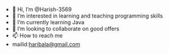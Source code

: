 - 👋 Hi, I’m @Harish-3569
- 👀 I’m interested in learning and teaching programming skills
- 🌱 I’m currently learning Java
- 💞️ I’m looking to collaborate on good offers
- 📫 How to reach me 
- mailid:haribala@gmail.com

<!---
Harish-3569/Harish-3569 is a ✨ special ✨ repository because its `README.md` (this file) appears on your GitHub profile.
You can click the Preview link to take a look at your changes.
--->
